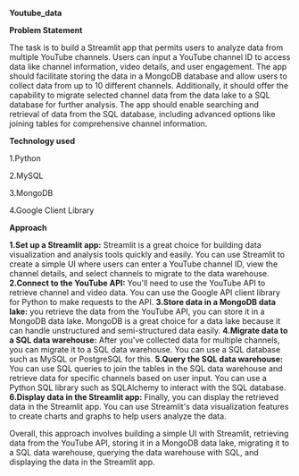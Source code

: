 **Youtube_data**

**Problem Statement**

The task is to build a Streamlit app that permits users to analyze data from multiple YouTube channels. Users can input a YouTube channel ID to access data like channel information, video details, and user engagement. The app should facilitate storing the data in a MongoDB database and allow users to collect data from up to 10 different channels. Additionally, it should offer the capability to migrate selected channel data from the data lake to a SQL database for further analysis. The app should enable searching and retrieval of data from the SQL database, including advanced options like joining tables for comprehensive channel information.

**Technology used**

1.Python

2.MySQL

3.MongoDB

4.Google Client Library

**Approach**

**1.Set up a Streamlit app:** 
Streamlit is a great choice for building data visualization and analysis tools quickly and easily. You can use Streamlit to create a simple UI where users can enter a YouTube channel ID, view the channel details, and select channels to migrate to the data warehouse.
**2.Connect to the YouTube API:** 
You'll need to use the YouTube API to retrieve channel and video data. You can use the Google API client library for Python to make requests to the API.
**3.Store data in a MongoDB data lake:** you retrieve the data from the YouTube API, you can store it in a MongoDB data lake. MongoDB is a great choice for a data lake because it can handle unstructured and semi-structured data easily.
**4.Migrate data to a SQL data warehouse:** After you've collected data for multiple channels, you can migrate it to a SQL data warehouse. You can use a SQL database such as MySQL or PostgreSQL for this.
**5.Query the SQL data warehouse:** You can use SQL queries to join the tables in the SQL data warehouse and retrieve data for specific channels based on user input. You can use a Python SQL library such as SQLAlchemy to interact with the SQL database.
**6.Display data in the Streamlit app:** Finally, you can display the retrieved data in the Streamlit app. You can use Streamlit's data visualization features to create charts and graphs to help users analyze the data.

Overall, this approach involves building a simple UI with Streamlit, retrieving data from the YouTube API, storing it in a MongoDB data lake, migrating it to a SQL data warehouse, querying the data warehouse with SQL, and displaying the data in the Streamlit app.


